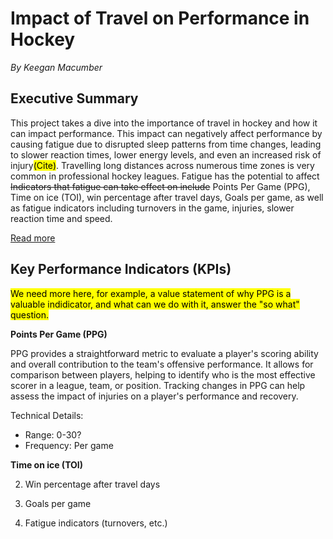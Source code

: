 # Impact of Travel on Performance in Hockey  

*By Keegan Macumber* 

## Executive Summary  

This project takes a dive into the importance of travel in hockey and how it can impact performance. This impact can negatively affect performance by causing fatigue due to disrupted sleep patterns from time changes, leading to slower reaction times, lower energy levels, and even an increased risk of injury<mark>(Cite)</mark>. Travelling long distances across numerous time zones is very common in professional hockey leagues. Fatigue has the potential to affect ~~Indicators that fatigue can take effect on include~~ Points Per Game (PPG), Time on ice (TOI), win percentage after travel days, Goals per game, as well as fatigue indicators including turnovers in the game, injuries, slower reaction time and speed.  

[Read more](background.md)

## Key Performance Indicators (KPIs) 
<mark>We need more here, for example, a value statement of why PPG is a valuable indidicator, and what can we do with it, answer the "so what" question.</mark>

**Points Per Game (PPG)**

PPG provides a straightforward metric to evaluate a player's scoring ability and overall contribution to the team's offensive performance.  It allows for comparison between players, helping to identify who is the most effective scorer in a league, team, or position.  Tracking changes in PPG can help assess the impact of injuries on a player's performance and recovery.

Technical Details:
* Range: 0-30?
* Frequency: Per game
  
**Time on ice (TOI)**

2. Win percentage after travel days 

3. Goals per game  

4. Fatigue indicators (turnovers, etc.) 

 

 
